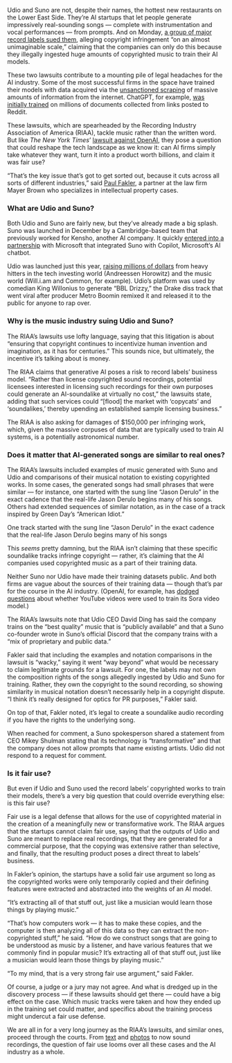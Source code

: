 Udio and Suno are not, despite their names, the hottest new restaurants on the Lower East Side. They’re AI startups that let people generate impressively real-sounding songs — complete with instrumentation and vocal performances — from prompts. And on Monday, [a group of major record labels sued them](/2024/6/24/24184710/riaa-ai-lawsuit-suno-udio-copyright-umg-sony-warner), alleging copyright infringement “on an almost unimaginable scale,” claiming that the companies can only do this because they illegally ingested huge amounts of copyrighted music to train their AI models. 

These two lawsuits contribute to a mounting pile of legal headaches for the AI industry. Some of the most successful firms in the space have trained their models with data acquired via the [unsanctioned scraping](https://www.businessinsider.com/openai-anthropic-ai-ignore-rule-scraping-web-contect-robotstxt) of massive amounts of information from the internet. ChatGPT, for example, [was initially trained](https://cdn.openai.com/better-language-models/language_models_are_unsupervised_multitask_learners.pdf) on millions of documents collected from links posted to Reddit.

These lawsuits, which are spearheaded by the Recording Industry Association of America (RIAA), tackle music rather than the written word. But like *The New York Times*’ [lawsuit against OpenAI](/2023/12/27/24016212/new-york-times-openai-microsoft-lawsuit-copyright-infringement), they pose a question that could reshape the tech landscape as we know it: can AI firms simply take whatever they want, turn it into a product worth billions, and claim it was fair use? 

“That’s the key issue that’s got to get sorted out, because it cuts across all sorts of different industries,” said [Paul Fakler](https://www.mayerbrown.com/en/people/f/paul-fakler), a partner at the law firm Mayer Brown who specializes in intellectual property cases. 

### What are Udio and Suno?

Both Udio and Suno are fairly new, but they’ve already made a big splash. Suno was launched in December by a Cambridge-based team that previously worked for Kensho, another AI company. It quickly [entered into a partnership](/2023/12/19/24008279/microsoft-copilot-suno-ai-music-generator-extension) with Microsoft that integrated Suno with Copilot, Microsoft’s AI chatbot. 

Udio was launched just this year, [raising millions of dollars](https://www.forbes.com/sites/charliefink/2024/04/11/udio-ai-music-raises-10-million-65-million-for-spines-ai-more-sora-cinematic-ai/) from heavy hitters in the tech investing world (Andreessen Horowitz) and the music world (Will.i.am and Common, for example). Udio’s platform was used by comedian King Willonius to generate “BBL Drizzy,” the Drake diss track that went viral after producer Metro Boomin remixed it and released it to the public for anyone to rap over. 

### Why is the music industry suing Udio and Suno?

The RIAA’s lawsuits use lofty language, saying that this litigation is about “ensuring that copyright continues to incentivize human invention and imagination, as it has for centuries.” This sounds nice, but ultimately, the incentive it’s talking about is money. 

The RIAA claims that generative AI poses a risk to record labels’ business model. “Rather than license copyrighted sound recordings, potential licensees interested in licensing such recordings for their own purposes could generate an AI-soundalike at virtually no cost,” the lawsuits state, adding that such services could “\[flood\] the market with ‘copycats’ and ‘soundalikes,’ thereby upending an established sample licensing business.”

The RIAA is also asking for damages of $150,000 per infringing work, which, given the massive corpuses of data that are typically used to train AI systems, is a potentially astronomical number. 

### Does it matter that AI-generated songs are similar to real ones?

The RIAA’s lawsuits included examples of music generated with Suno and Udio and comparisons of their musical notation to existing copyrighted works. In some cases, the generated songs had small phrases that were similar — for instance, one started with the sung line “Jason Derulo” in the exact cadence that the real-life Jason Derulo begins many of his songs. Others had extended sequences of similar notation, as in the case of a track inspired by Green Day’s “American Idiot.” 

One track started with the sung line “Jason Derulo” in the exact cadence that the real-life Jason Derulo begins many of his songs

This *seems* pretty damning, but the RIAA isn’t claiming that these specific soundalike tracks infringe copyright — rather, it’s claiming that the AI companies used copyrighted music as a part of their training data.

Neither Suno nor Udio have made their training datasets public. And both firms are vague about the sources of their training data — though that’s par for the course in the AI industry. (OpenAI, for example, has [dodged questions](https://www.bloomberg.com/news/articles/2024-04-04/youtube-says-openai-training-sora-with-its-videos-would-break-the-rules) about whether YouTube videos were used to train its Sora video model.)

The RIAA’s lawsuits note that Udio CEO David Ding has said the company trains on the “best quality” music that is “publicly available” and that a Suno co-founder wrote in Suno’s official Discord that the company trains with a “mix of proprietary and public data.”

Fakler said that including the examples and notation comparisons in the lawsuit is “wacky,” saying it went “way beyond” what would be necessary to claim legitimate grounds for a lawsuit. For one, the labels may not own the composition rights of the songs allegedly ingested by Udio and Suno for training. Rather, they own the copyright to the sound recording, so showing similarity in musical notation doesn’t necessarily help in a copyright dispute. “I think it’s really designed for optics for PR purposes,” Fakler said.

On top of that, Fakler noted, it’s legal to create a soundalike audio recording if you have the rights to the underlying song. 

When reached for comment, a Suno spokesperson shared a statement from CEO Mikey Shulman stating that its technology is “transformative” and that the company does not allow prompts that name existing artists. Udio did not respond to a request for comment. 

### Is it fair use?

But even if Udio and Suno used the record labels’ copyrighted works to train their models, there’s a very big question that could override everything else: is this fair use? 

Fair use is a legal defense that allows for the use of copyrighted material in the creation of a meaningfully new or transformative work. The RIAA argues that the startups cannot claim fair use, saying that the outputs of Udio and Suno are meant to replace real recordings, that they are generated for a commercial purpose, that the copying was extensive rather than selective, and finally, that the resulting product poses a direct threat to labels’ business. 

In Fakler’s opinion, the startups have a solid fair use argument so long as the copyrighted works were only temporarily copied and their defining features were extracted and abstracted into the weights of an AI model.

“It’s extracting all of that stuff out, just like a musician would learn those things by playing music.”

“That’s how computers work — it has to make these copies, and the computer is then analyzing all of this data so they can extract the non-copyrighted stuff,” he said. “How do we construct songs that are going to be understood as music by a listener, and have various features that we commonly find in popular music? It’s extracting all of that stuff out, just like a musician would learn those things by playing music.”

“To my mind, that is a very strong fair use argument,” said Fakler.

Of course, a judge or a jury may not agree. And what is dredged up in the discovery process — if these lawsuits should get there — could have a big effect on the case. Which music tracks were taken and how they ended up in the training set could matter, and specifics about the training process might undercut a fair use defense. 

We are all in for a very long journey as the RIAA’s lawsuits, and similar ones, proceed through the courts. From [text](/2023/12/27/24016212/new-york-times-openai-microsoft-lawsuit-copyright-infringement) and [photos](/2023/2/6/23587393/ai-art-copyright-lawsuit-getty-images-stable-diffusion) to now sound recordings, the question of fair use looms over all these cases and the AI industry as a whole. 
